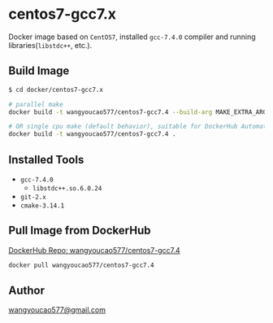 # centos7-gcc7.x
Docker image based on `CentOS7`, installed `gcc-7.4.0` compiler and running libraries(`libstdc++`, etc.).    

## Build Image
```bash
$ cd docker/centos7-gcc7.x

# parallel make
docker build -t wangyoucao577/centos7-gcc7.4 --build-arg MAKE_EXTRA_ARGS="-j" .

# OR single cpu make (default behavior), suitable for DockerHub Automated Build
docker build -t wangyoucao577/centos7-gcc7.4 .
```

## Installed Tools
- `gcc-7.4.0`
    - `libstdc++.so.6.0.24`   
- `git-2.x`    
- `cmake-3.14.1`

## Pull Image from DockerHub
[DockerHub Repo: wangyoucao577/centos7-gcc7.4](https://hub.docker.com/r/wangyoucao577/centos7-gcc7.4)    
```bash
docker pull wangyoucao577/centos7-gcc7.4
```

## Author
wangyoucao577@gmail.com


